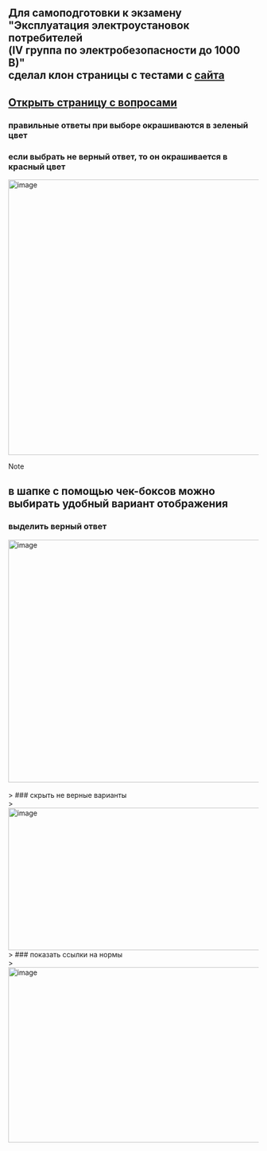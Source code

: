 ## Для самоподготовки к экзамену<br/>"Эксплуатация электроустановок потребителей<br/>(IV группа по электробезопасности до 1000 В)"<br/>сделал клон страницы с тестами с [сайта](https://prombez24.com/tests/210/)

## [Открыть страницу с вопросами](https://osmaav.github.io/el_bez_iv_before_1000v/) 

### правильные ответы при выборе окрашиваются в зеленый цвет
### если выбрать не верный ответ, то он окрашивается в красный цвет  

<img width="698" height="553" alt="image" src="https://github.com/user-attachments/assets/20cd03f2-1e0e-4f06-a4e7-9c2e43677485" />


> [!NOTE]
> ## в шапке с помощью чек-боксов можно выбирать удобный вариант отображения
> ### выделить верный ответ<br/>
> <img width="698" height="487" alt="image" src="https://github.com/user-attachments/assets/10227473-a0eb-4bea-b2f3-e3ef520d48de" />
<br/>
> ### скрыть не верные варианты<br/>
> <img width="698" height="286" alt="image" src="https://github.com/user-attachments/assets/2e0ea5e0-895e-4180-86e2-63700144539c" />
<br/>
> ### показать ссылки на нормы<br/>
> <img width="698" height="352" alt="image" src="https://github.com/user-attachments/assets/4baa9d1d-36f9-44c4-9827-724e35c8b738" />

